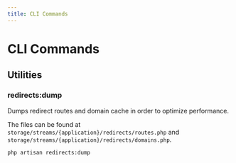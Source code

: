 ```yaml
---
title: CLI Commands
---
```


# CLI Commands

<div class="documentation__toc"></div>

## Utilities

### redirects:dump

Dumps redirect routes and domain cache in order to optimize performance.

The files can be found at `storage/streams/{application}/redirects/routes.php` and `storage/streams/{application}/redirects/domains.php`.

```bash
php artisan redirects:dump
```
